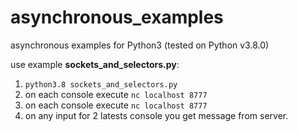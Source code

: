# asynchronous_examples
asynchronous examples for Python3 (tested on Python v3.8.0)

use example **sockets_and_selectors.py**:
1.  `python3.8 sockets_and_selectors.py`
1.  on each console execute `nc localhost 8777`
1.  on each console execute `nc localhost 8777`
1.  on any input for 2 latests console you get message from server.
